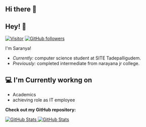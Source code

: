## Hi there 👋


<!-- <h2 align='center'>P sai sri chandrika saranya @ chandrikasaranya</h2>
<p align='center'><b>UnderGraduate Student at sasi institute of technology and engineering tadepalligudem</b></p> -->

<h2>Hey! 👋</h2>

[![Visitor](https://visitor-badge.laobi.icu/badge?page_id=chandrikasaranya.chandrikasaranya)](https://github.com/chandrikasaranya) [![GitHub followers](https://img.shields.io/github/followers/chandrikasaranya.svg?style=social&label=Follow)](https://github.com/chandrikasaranya?tab=followers)

I'm Saranya! 
- <i>Currently:</i> computer science student at SITE Tadepalligudem. 
- <i>Previously:</i> completed intermediate from narayana jr college.

<h2>💻 I'm Currently workng on</h2>

- Academics
- achieving role as IT employee


__Check out my GitHub repository:__

<div>
  <p>
    <a href="https://github.com/chandrikasaranya/sasi-site-navbar">
      <img src="https://github-readme-stats.vercel.app/api/pin/?username=chandrikasaranya&repo=sasi-site-navbar" alt="GitHub Stats" />
    </a>
    <a href="https://github.com/chandrikasaranya/progress-steps">
      <img src="https://github-readme-stats.vercel.app/api/pin/?username=chandrikasaranya&repo=progress_steps" alt="GitHub Stats" />
    </a>
  </p>
</div>
